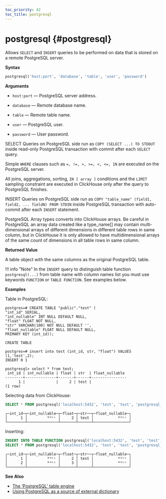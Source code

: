 ```yaml
---
toc_priority: 42
toc_title: postgresql
---
```


# postgresql {#postgresql}

Allows `SELECT` and `INSERT` queries to be performed on data that is stored on a remote PostgreSQL server.

**Syntax**

``` sql
postgresql('host:port', 'database', 'table', 'user', 'password')
```

**Arguments**

-   `host:port` — PostgreSQL server address.

-   `database` — Remote database name.

-   `table` — Remote table name.

-   `user` — PostgreSQL user.

-   `password` — User password.


SELECT Queries on PostgreSQL side run as `COPY (SELECT ...) TO STDOUT` inside read-only PostgreSQL transaction with commit after each `SELECT` query.

Simple `WHERE` clauses such as `=, !=, >, >=, <, <=, IN` are executed on the PostgreSQL server.

All joins, aggregations, sorting, `IN [ array ]` conditions and the `LIMIT` sampling constraint are executed in ClickHouse only after the query to PostgreSQL finishes.

INSERT Queries on PostgreSQL side run as `COPY "table_name" (field1, field2, ... fieldN) FROM STDIN` inside PostgreSQL transaction with auto-commit after each `INSERT` statement.

PostgreSQL Array types converts into ClickHouse arrays.
Be careful in PostgreSQL an array data created like a type_name[] may contain multi-dimensional arrays of different dimensions in different table rows in same column, but in ClickHouse it is only allowed to have multidimensional arrays of the same count of dimensions in all table rows in same column.

**Returned Value**

A table object with the same columns as the original PostgreSQL table.

!!! info "Note"
    In the `INSERT` query to distinguish table function `postgresql(...)` from table name with column names list you must use keywords `FUNCTION` or `TABLE FUNCTION`. See examples below. 

**Examples**

Table in PostgreSQL:

``` text
postgres=# CREATE TABLE "public"."test" (
"int_id" SERIAL,
"int_nullable" INT NULL DEFAULT NULL,
"float" FLOAT NOT NULL,
"str" VARCHAR(100) NOT NULL DEFAULT '',
"float_nullable" FLOAT NULL DEFAULT NULL,
PRIMARY KEY (int_id));

CREATE TABLE

postgres=# insert into test (int_id, str, "float") VALUES (1,'test',2);
INSERT 0 1

postgresql> select * from test;
 int_id | int_nullable | float | str  | float_nullable
--------+--------------+-------+------+----------------
      1 |              |     2 | test |
(1 row)
```

Selecting data from ClickHouse:

```sql
SELECT * FROM postgresql('localhost:5432', 'test', 'test', 'postgresql_user', 'password') WHERE str IN ('test'); 
```

``` text
┌─int_id─┬─int_nullable─┬─float─┬─str──┬─float_nullable─┐
│      1 │         ᴺᵁᴸᴸ │     2 │ test │           ᴺᵁᴸᴸ │
└────────┴──────────────┴───────┴──────┴────────────────┘
```

Inserting:

```sql
INSERT INTO TABLE FUNCTION postgresql('localhost:5432', 'test', 'test', 'postgrsql_user', 'password') (int_id, float) VALUES (2, 3);
SELECT * FROM postgresql('localhost:5432', 'test', 'test', 'postgresql_user', 'password');
```

``` text
┌─int_id─┬─int_nullable─┬─float─┬─str──┬─float_nullable─┐
│      1 │         ᴺᵁᴸᴸ │     2 │ test │           ᴺᵁᴸᴸ │
│      2 │         ᴺᵁᴸᴸ │     3 │      │           ᴺᵁᴸᴸ │
└────────┴──────────────┴───────┴──────┴────────────────┘
```

**See Also**

-   [The ‘PostgreSQL’ table engine](../../engines/table-engines/integrations/postgresql.md)
-   [Using PostgreSQL as a source of external dictionary](../../sql-reference/dictionaries/external-dictionaries/external-dicts-dict-sources.md#dicts-external_dicts_dict_sources-postgresql)
